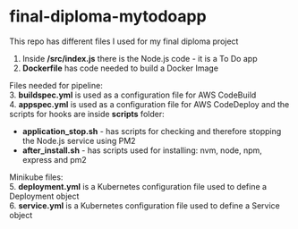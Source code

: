 # final-diploma-mytodoapp
This repo has different files I used for my final diploma project

1. Inside **/src/index.js** there is the Node.js code - it is a To Do app
2. **Dockerfile** has code needed to build a Docker Image

Files needed for pipeline:    
3. **buildspec.yml** is used as a configuration file for AWS CodeBuild     
4. **appspec.yml** is used as a configuration file for AWS CodeDeploy and the scripts for hooks are inside **scripts** folder:
   - **application_stop.sh** - has scripts for checking and therefore stopping the Node.js service using PM2
   - **after_install.sh** - has scripts used for installing: nvm, node, npm, express and pm2

Minikube files:     
5. **deployment.yml** is a Kubernetes configuration file used to define a Deployment object     
6. **service.yml** is a Kubernetes configuration file used to define a Service object

